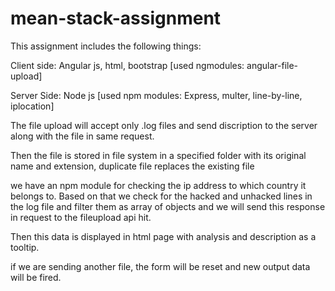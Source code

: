 # mean-stack-assignment

This assignment includes the following things:

Client side:
Angular js, html, bootstrap [used ngmodules: angular-file-upload]

Server Side:
Node js [used npm modules: Express, multer, line-by-line, iplocation]

The file upload will accept only .log files and send discription to the server along with the file in same request.

Then the file is stored in file system in a specified folder with its original name and extension, duplicate file replaces the existing file

we have an npm module for checking the ip address to which country it belongs to. Based on that we check for the hacked and unhacked lines in the log file and filter them as array of objects and we will send this response in request to the fileupload api hit.

Then this data is displayed in html page with analysis and description as a tooltip.

if we are sending another file, the form will be reset and new output data will be fired.
